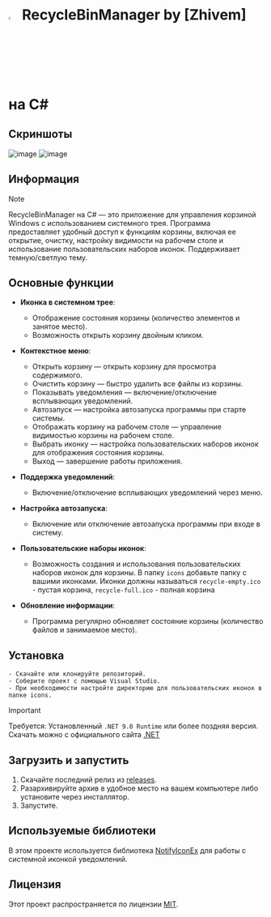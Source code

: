 #  <img src="https://github.com/zhivem/RecycleBinManagerC/blob/main/RecycleBinManager/RecycleBinManager.ico" width="4%" height="4%"> RecycleBinManager by [Zhivem] на C#

## Скриншоты 

![image](https://github.com/user-attachments/assets/71989388-f1d4-4e1b-b356-7f1ba10f8df1)
![image](https://github.com/user-attachments/assets/63d9c545-de2a-4c24-8ef4-e7a7fc5ae468)

## Информация

> [!NOTE]
> RecycleBinManager на C# — это приложение для управления корзиной Windows с использованием системного трея. Программа предоставляет удобный доступ к функциям корзины, включая ее открытие, очистку, настройку видимости на рабочем столе и использование пользовательских наборов иконок. Поддерживает темную/светлую тему. 

## Основные функции

- **Иконка в системном трее**:

    - Отображение состояния корзины (количество элементов и занятое место).
    - Возможность открыть корзину двойным кликом.

- **Контекстное меню**:

    - Открыть корзину — открыть корзину для просмотра содержимого.
    - Очистить корзину — быстро удалить все файлы из корзины.
    - Показывать уведомления — включение/отключение всплывающих уведомлений.
    - Автозапуск — настройка автозапуска программы при старте системы.
    - Отображать корзину на рабочем столе — управление видимостью корзины на рабочем столе.
    - Выбрать иконку — настройка пользовательских наборов иконок для отображения состояния корзины.
    - Выход — завершение работы приложения.

- **Поддержка уведомлений**:

    - Включение/отключение всплывающих уведомлений через меню.

- **Настройка автозапуска**:

    - Включение или отключение автозапуска программы при входе в систему.

- **Пользовательские наборы иконок**:

    - Возможность создания и использования пользовательских наборов иконок для корзины. В папку `icons` добавьте папку с вашими иконками. Иконки должны называться `recycle-empty.ico` - пустая корзина, `recycle-full.ico` - полная корзина


- **Обновление информации**:
    - Программа регулярно обновляет состояние корзины (количество файлов и занимаемое место).
      
## Установка

    - Скачайте или клонируйте репозиторий.
    - Соберите проект с помощью Visual Studio.
    - При необходимости настройте директорию для пользовательских иконок в папке icons.
    
> [!IMPORTANT]
>  Требуется: Установленный `.NET 9.0 Runtime` или более поздняя версия. Скачать можно с официального сайта [.NET](https://dotnet.microsoft.com/ru-ru/download)

## Загрузить и запустить

1. Скачайте последний релиз из [releases](https://github.com/zhivem/RecycleBinManagerC/releases).
2. Разархивируйте архив в удобное место на вашем компьютере либо установите через инсталлятор.
3. Запустите.

## Используемые библиотеки

В этом проекте используется библиотека [NotifyIconEx](https://github.com/lemutec/NotifyIconEx) для работы с системной иконкой уведомлений.

## Лицензия

Этот проект распространяется по лицензии [MIT](https://choosealicense.com/licenses/mit/).
